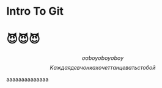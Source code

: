 # Intro To Git

# 😈😈😈

#####

$$\sigma \sigma boy \sigma boy \sigma boy$$
$$Каждая девчонка хочет танцевать с тобой$$

aaaaaaaaaaaaaa

